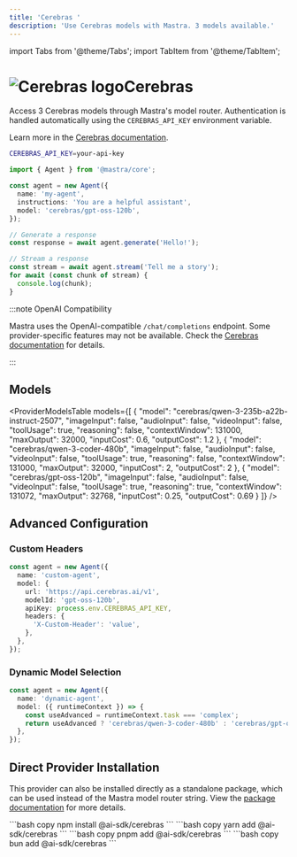 ```yaml
---
title: 'Cerebras '
description: 'Use Cerebras models with Mastra. 3 models available.'
---
```


import Tabs from '@theme/Tabs';
import TabItem from '@theme/TabItem';

# <img src="https://models.dev/logos/cerebras.svg" alt="Cerebras logo" className="inline w-8 h-8 mr-2 align-middle dark:invert dark:brightness-0 dark:contrast-200" />Cerebras

Access 3 Cerebras models through Mastra's model router. Authentication is handled automatically using the `CEREBRAS_API_KEY` environment variable.

Learn more in the [Cerebras documentation](https://inference-docs.cerebras.ai/models/overview).

```bash
CEREBRAS_API_KEY=your-api-key
```

```typescript
import { Agent } from '@mastra/core';

const agent = new Agent({
  name: 'my-agent',
  instructions: 'You are a helpful assistant',
  model: 'cerebras/gpt-oss-120b',
});

// Generate a response
const response = await agent.generate('Hello!');

// Stream a response
const stream = await agent.stream('Tell me a story');
for await (const chunk of stream) {
  console.log(chunk);
}
```

:::note OpenAI Compatibility

Mastra uses the OpenAI-compatible `/chat/completions` endpoint. Some provider-specific features may not be available. Check the [Cerebras documentation](https://inference-docs.cerebras.ai/models/overview) for details.

:::

## Models

<ProviderModelsTable
models={[
{
"model": "cerebras/qwen-3-235b-a22b-instruct-2507",
"imageInput": false,
"audioInput": false,
"videoInput": false,
"toolUsage": true,
"reasoning": false,
"contextWindow": 131000,
"maxOutput": 32000,
"inputCost": 0.6,
"outputCost": 1.2
},
{
"model": "cerebras/qwen-3-coder-480b",
"imageInput": false,
"audioInput": false,
"videoInput": false,
"toolUsage": true,
"reasoning": false,
"contextWindow": 131000,
"maxOutput": 32000,
"inputCost": 2,
"outputCost": 2
},
{
"model": "cerebras/gpt-oss-120b",
"imageInput": false,
"audioInput": false,
"videoInput": false,
"toolUsage": true,
"reasoning": true,
"contextWindow": 131072,
"maxOutput": 32768,
"inputCost": 0.25,
"outputCost": 0.69
}
]}
/>

## Advanced Configuration

### Custom Headers

```typescript
const agent = new Agent({
  name: 'custom-agent',
  model: {
    url: 'https://api.cerebras.ai/v1',
    modelId: 'gpt-oss-120b',
    apiKey: process.env.CEREBRAS_API_KEY,
    headers: {
      'X-Custom-Header': 'value',
    },
  },
});
```

### Dynamic Model Selection

```typescript
const agent = new Agent({
  name: 'dynamic-agent',
  model: ({ runtimeContext }) => {
    const useAdvanced = runtimeContext.task === 'complex';
    return useAdvanced ? 'cerebras/qwen-3-coder-480b' : 'cerebras/gpt-oss-120b';
  },
});
```

## Direct Provider Installation

This provider can also be installed directly as a standalone package, which can be used instead of the Mastra model router string. View the [package documentation](https://www.npmjs.com/package/@ai-sdk/cerebras) for more details.

<Tabs groupId="package-manager">
  <TabItem value="npm" label="npm" default>
    ```bash copy
    npm install @ai-sdk/cerebras
    ```
  </TabItem>
  <TabItem value="yarn" label="yarn">
    ```bash copy
    yarn add @ai-sdk/cerebras
    ```
  </TabItem>
  <TabItem value="pnpm" label="pnpm">
    ```bash copy
    pnpm add @ai-sdk/cerebras
    ```
  </TabItem>
  <TabItem value="bun" label="bun">
    ```bash copy
    bun add @ai-sdk/cerebras
    ```
  </TabItem>
</Tabs>
